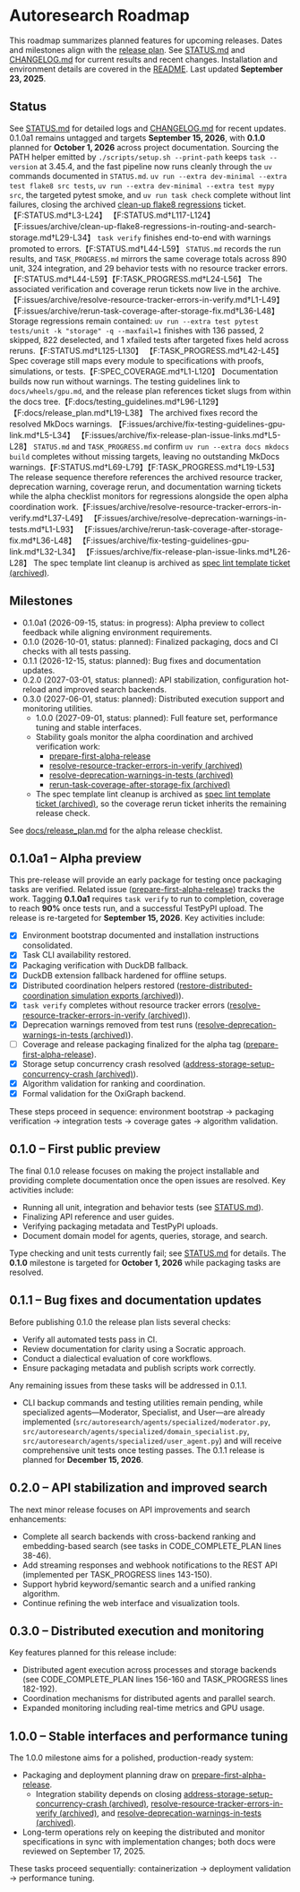 # Autoresearch Roadmap

This roadmap summarizes planned features for upcoming releases.
Dates and milestones align with the [release plan](docs/release_plan.md).
See [STATUS.md](STATUS.md) and [CHANGELOG.md](CHANGELOG.md) for current results
and recent changes. Installation and environment details are covered in the
[README](README.md). Last updated **September 23, 2025**.

## Status

See [STATUS.md](STATUS.md) for detailed logs and
[CHANGELOG.md](CHANGELOG.md) for recent updates. 0.1.0a1 remains untagged and
targets **September 15, 2026**, with **0.1.0** planned for **October 1, 2026**
across project documentation. Sourcing the PATH helper emitted by
`./scripts/setup.sh --print-path` keeps `task --version` at 3.45.4, and the fast
pipeline now runs cleanly through the `uv` commands documented in `STATUS.md`.
`uv run --extra dev-minimal --extra test flake8 src tests`, `uv run --extra
dev-minimal --extra test mypy src`, the targeted pytest smoke, and `uv run task
check` complete without lint failures, closing the archived [clean-up flake8
regressions][clean-up-flake8] ticket.【F:STATUS.md†L3-L24】
【F:STATUS.md†L117-L124】
【F:issues/archive/clean-up-flake8-regressions-in-routing-and-search-storage.md†L29-L34】
`task verify` finishes end-to-end with warnings promoted to errors.【F:STATUS.md†L44-L59】
`STATUS.md` records the run results, and `TASK_PROGRESS.md` mirrors the same
coverage totals across 890 unit, 324 integration, and 29 behavior tests with no
resource tracker errors.【F:STATUS.md†L44-L59】【F:TASK_PROGRESS.md†L24-L56】
The associated verification and coverage rerun tickets now live in the
archive.【F:issues/archive/resolve-resource-tracker-errors-in-verify.md†L1-L49】
【F:issues/archive/rerun-task-coverage-after-storage-fix.md†L36-L48】
Storage regressions remain contained: `uv run --extra test pytest tests/unit -k
"storage" -q --maxfail=1` finishes with 136 passed, 2 skipped, 822 deselected,
and 1 xfailed tests after targeted fixes held across reruns.【F:STATUS.md†L125-L130】
【F:TASK_PROGRESS.md†L42-L45】 Spec coverage still maps every module to
specifications with proofs, simulations, or tests.【F:SPEC_COVERAGE.md†L1-L120】
Documentation builds now run without warnings. The testing guidelines link to
`docs/wheels/gpu.md`, and the release plan references ticket slugs from within
the docs tree.【F:docs/testing_guidelines.md†L96-L129】【F:docs/release_plan.md†L19-L38】
The archived fixes record the resolved MkDocs warnings.
【F:issues/archive/fix-testing-guidelines-gpu-link.md†L5-L34】
【F:issues/archive/fix-release-plan-issue-links.md†L5-L28】
`STATUS.md` and `TASK_PROGRESS.md` confirm `uv run --extra docs mkdocs build`
completes without missing targets, leaving no outstanding MkDocs
warnings.【F:STATUS.md†L69-L79】【F:TASK_PROGRESS.md†L19-L53】
The release sequence therefore references the archived resource tracker,
deprecation warning, coverage rerun, and documentation warning tickets while the
alpha checklist monitors for regressions alongside the open alpha coordination
work.【F:issues/archive/resolve-resource-tracker-errors-in-verify.md†L37-L49】
【F:issues/archive/resolve-deprecation-warnings-in-tests.md†L1-L93】
【F:issues/archive/rerun-task-coverage-after-storage-fix.md†L36-L48】
【F:issues/archive/fix-testing-guidelines-gpu-link.md†L32-L34】
【F:issues/archive/fix-release-plan-issue-links.md†L26-L28】
The spec template lint cleanup is archived as
[spec lint template ticket (archived)][restore-spec-lint-template-compliance-archived].

## Milestones

- 0.1.0a1 (2026-09-15, status: in progress): Alpha preview to collect
  feedback while aligning environment requirements.
- 0.1.0 (2026-10-01, status: planned): Finalized packaging, docs and CI
  checks with all tests passing.
- 0.1.1 (2026-12-15, status: planned): Bug fixes and documentation updates.
- 0.2.0 (2027-03-01, status: planned): API stabilization, configuration
  hot-reload and improved search backends.
- 0.3.0 (2027-06-01, status: planned): Distributed execution support and
  monitoring utilities.
  - 1.0.0 (2027-09-01, status: planned): Full feature set, performance tuning
    and stable interfaces.
  - Stability goals monitor the alpha coordination and archived verification
    work:
    - [prepare-first-alpha-release]
    - [resolve-resource-tracker-errors-in-verify (archived)][resolve-resource-archived]
    - [resolve-deprecation-warnings-in-tests (archived)][resolve-deprecation-archived]
    - [rerun-task-coverage-after-storage-fix (archived)][rerun-coverage-archived]
  - The spec template lint cleanup is archived as
    [spec lint template ticket (archived)][restore-spec-lint-template-compliance-archived],
    so the coverage rerun ticket inherits the remaining release check.

See [docs/release_plan.md](docs/release_plan.md#alpha-release-checklist)
for the alpha release checklist.

[prepare-first-alpha-release]: issues/prepare-first-alpha-release.md
[clean-up-flake8]: issues/archive/clean-up-flake8-regressions-in-routing-and-search-storage.md
[resolve-resource-archived]: issues/archive/resolve-resource-tracker-errors-in-verify.md
[resolve-deprecation-archived]: issues/archive/resolve-deprecation-warnings-in-tests.md
[rerun-coverage-archived]: issues/archive/rerun-task-coverage-after-storage-fix.md
[address-storage-archived]: issues/archive/address-storage-setup-concurrency-crash.md
[restore-dist-archived]: issues/archive/restore-distributed-coordination-simulation-exports.md
[restore-spec-lint-template-compliance-archived]:
  issues/archive/restore-spec-lint-template-compliance.md

## 0.1.0a1 – Alpha preview

This pre-release will provide an early package for testing once packaging tasks
are verified. Related issue
([prepare-first-alpha-release](issues/prepare-first-alpha-release.md)) tracks
the work. Tagging **0.1.0a1** requires `task verify` to run to completion,
coverage to reach **90%** once tests run, and a successful TestPyPI upload. The
release is re-targeted for **September 15, 2026**. Key activities include:

- [x] Environment bootstrap documented and installation instructions
  consolidated.
- [x] Task CLI availability restored.
- [x] Packaging verification with DuckDB fallback.
- [x] DuckDB extension fallback hardened for offline setups.
- [x] Distributed coordination helpers restored
  ([restore-distributed-coordination simulation exports (archived)][restore-dist-archived]).
- [x] `task verify` completes without resource tracker errors
  ([resolve-resource-tracker-errors-in-verify (archived)][resolve-resource-archived]).
- [x] Deprecation warnings removed from test runs
  ([resolve-deprecation-warnings-in-tests (archived)][resolve-deprecation-archived]).
- [ ] Coverage and release packaging finalized for the alpha tag
  ([prepare-first-alpha-release]).
- [x] Storage setup concurrency crash resolved
  ([address-storage-setup-concurrency-crash (archived)][address-storage-archived]).
- [x] Algorithm validation for ranking and coordination.
- [x] Formal validation for the OxiGraph backend.

These steps proceed in sequence: environment bootstrap → packaging
verification → integration tests → coverage gates → algorithm validation.

## 0.1.0 – First public preview

The final 0.1.0 release focuses on making the project installable and
providing complete documentation once the open issues are resolved. Key
activities include:

- Running all unit, integration and behavior tests (see [STATUS.md](STATUS.md)).
- Finalizing API reference and user guides.
- Verifying packaging metadata and TestPyPI uploads.
- Document domain model for agents, queries, storage, and search.

Type checking and unit tests currently fail; see [STATUS.md](STATUS.md) for
details. The **0.1.0** milestone is targeted for **October 1, 2026** while
packaging tasks are resolved.

## 0.1.1 – Bug fixes and documentation updates

Before publishing 0.1.0 the release plan lists several checks:

- Verify all automated tests pass in CI.
- Review documentation for clarity using a Socratic approach.
- Conduct a dialectical evaluation of core workflows.
- Ensure packaging metadata and publish scripts work correctly.

Any remaining issues from these tasks will be addressed in 0.1.1.

- CLI backup commands and testing utilities remain pending, while specialized
  agents—Moderator, Specialist, and User—are already implemented
  (`src/autoresearch/agents/specialized/moderator.py`,
  `src/autoresearch/agents/specialized/domain_specialist.py`,
  `src/autoresearch/agents/specialized/user_agent.py`) and will receive
  comprehensive unit tests once testing passes. The 0.1.1 release is planned for
  **December 15, 2026**.

## 0.2.0 – API stabilization and improved search

The next minor release focuses on API improvements and search enhancements:

- Complete all search backends with cross-backend ranking and
  embedding-based search (see tasks in CODE_COMPLETE_PLAN lines 38-46).
- Add streaming responses and webhook notifications to the REST API
  (implemented per TASK_PROGRESS lines 143-150).
- Support hybrid keyword/semantic search and a unified ranking algorithm.
- Continue refining the web interface and visualization tools.

## 0.3.0 – Distributed execution and monitoring

Key features planned for this release include:

- Distributed agent execution across processes and storage backends
  (see CODE_COMPLETE_PLAN lines 156-160 and TASK_PROGRESS lines 182-192).
- Coordination mechanisms for distributed agents and parallel search.
- Expanded monitoring including real-time metrics and GPU usage.

## 1.0.0 – Stable interfaces and performance tuning

The 1.0.0 milestone aims for a polished, production-ready system:

- Packaging and deployment planning draw on [prepare-first-alpha-release].
  - Integration stability depends on closing
    [address-storage-setup-concurrency-crash (archived)][address-storage-archived],
    [resolve-resource-tracker-errors-in-verify (archived)][resolve-resource-archived], and
    [resolve-deprecation-warnings-in-tests (archived)][resolve-deprecation-archived].
- Long-term operations rely on keeping the distributed and monitor
  specifications in sync with implementation changes; both docs were reviewed
  on September 17, 2025.

These tasks proceed sequentially: containerization → deployment validation →
performance tuning.


